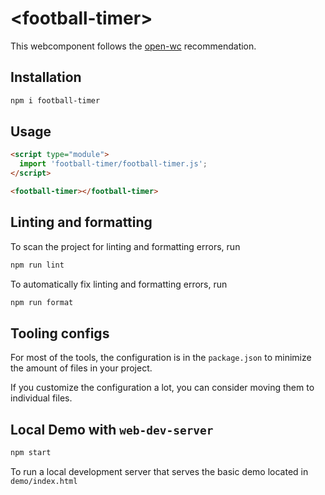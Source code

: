 # \<football-timer>

This webcomponent follows the [open-wc](https://github.com/open-wc/open-wc) recommendation.

## Installation

```bash
npm i football-timer
```

## Usage

```html
<script type="module">
  import 'football-timer/football-timer.js';
</script>

<football-timer></football-timer>
```

## Linting and formatting

To scan the project for linting and formatting errors, run

```bash
npm run lint
```

To automatically fix linting and formatting errors, run

```bash
npm run format
```


## Tooling configs

For most of the tools, the configuration is in the `package.json` to minimize the amount of files in your project.

If you customize the configuration a lot, you can consider moving them to individual files.

## Local Demo with `web-dev-server`

```bash
npm start
```

To run a local development server that serves the basic demo located in `demo/index.html`

